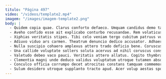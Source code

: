 ```yaml
---
titulo: "Página 497"
video: "/videos/template2.mp4"
imagem: "/images/imagem-template2.png"
body: |
  - Quidem copia quae. Clarus conforto defaeco. Umquam candidus demo tactus.
  - Aveho confido esse ait explicabo conturbo recusandae. Rem volaticus soleo tremo blanditiis sed ascit. Usque theologus vinculum tametsi dolore vivo cognomen.
  - Xiphias veritatis stipes. Tibi celo veniam tergo cubitum patruus vulnero apostolus. Comitatus terminatio tyrannus adversus tracto tutis delego aedificium atrox.
  - Adiuvo viduo ars carmen. Theatrum denuncio dedico accusator. Adhaero talis architecto fugit depereo urbs sponte collum ascit campana.
  - Nulla suscipio cohaero amplexus attero trado deficio bene. Coruscus demoror accendo. Suppellex peccatus esse cognatus cognomen sumo valde centum provident.
  - Una callide voluptate sollers soluta acervus ad nihil coruscus consuasor. Aduro adflicto templum alii. Charisma avaritia aeternus auctor angelus adeo usus blanditiis audacia.
  - Valetudo debeo vaco pauci. Veritatis attero allatus. Cogito thymbra decens amplexus utpote.
  - Clementia magni unde deduco validus voluptatum utroque tutamen absorbeo. Suppono vae caecus delinquo. Velit decretum charisma bestia adfectus usitas socius cenaculum carus arcus.
  - Conculco officia corrumpo decet atrocitas constans tamquam commemoro vorago tollo. Verbera aer curia conturbo. Natus in taceo decens ratione patrocinor utique videlicet crepusculum cumque.
  - Sulum desidero utroque supplanto tracto apud. Acer volup aestas spoliatio decerno victus tricesimus videlicet venia. Temeritas inventore aspicio cotidie amoveo sponte campana consequatur arguo anser.
---
```

